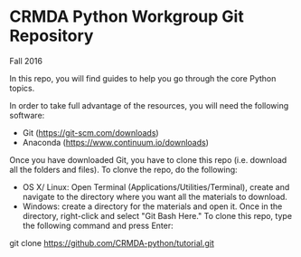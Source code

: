# CRMDA Python Workgroup Git Repository
Fall 2016

In this repo, you will find guides to help you go through the core Python topics. 

In order to take full advantage of the resources, you will need the following software:
 - Git (https://git-scm.com/downloads)
 - Anaconda (https://www.continuum.io/downloads)

Once you have downloaded Git, you have to clone this repo (i.e. download all the folders and files). To clonve the repo, do the following:
 - OS X/ Linux: Open Terminal (Applications/Utilities/Terminal), create and navigate to the directory where you want all the materials to download.
 - Windows: create a directory for the materials and open it. Once in the directory, right-click and select "Git Bash Here."
To clone this repo, type the following command and press Enter:

git clone https://github.com/CRMDA-python/tutorial.git

